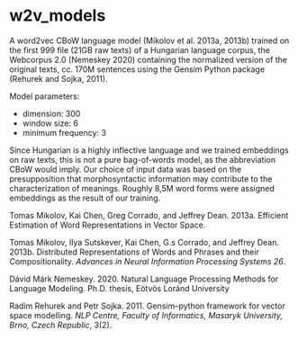# w2v_models

A word2vec CBoW language model (Mikolov et al. 2013a, 2013b) trained on the first 999 file (21GB raw texts) of a Hungarian language corpus, the Webcorpus 2.0 (Nemeskey 2020) containing the normalized version of the original texts, cc. 170M sentences using the Gensim Python package (Rehurek and Sojka, 2011). 

Model parameters:
- dimension: 300
- window size: 6
- minimum frequency: 3

Since Hungarian is a highly inflective language and we trained embeddings on raw texts, this is not a pure bag-of-words model, as the abbreviation CBoW would imply. Our choice of input data was based on the presupposition that morphosyntactic information may contribute to the characterization of meanings. Roughly 8,5M word forms were assigned embeddings as the result of our training.



Tomas Mikolov, Kai Chen, Greg Corrado, and Jeffrey Dean. 2013a. Efficient Estimation of Word Representations in Vector Space.

Tomas Mikolov, Ilya Sutskever, Kai Chen, G.s Corrado, and Jeffrey Dean. 2013b. Distributed Representations of Words and Phrases and their Compositionality. *Advances in Neural Information Processing Systems 26*.

Dávid Márk Nemeskey. 2020. Natural Language Processing Methods for Language Modeling. Ph.D. thesis, Eötvös Loránd University

Radim Rehurek and Petr Sojka. 2011. Gensim–python framework for vector space modelling. *NLP Centre, Faculty of Informatics, Masaryk University, Brno, Czech Republic*, 3(2).
